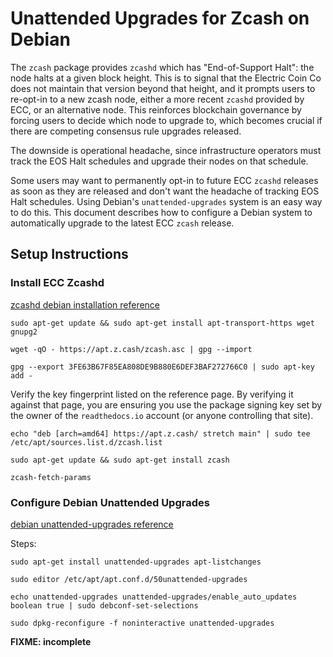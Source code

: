 # Unattended Upgrades for Zcash on Debian

The `zcash` package provides `zcashd` which has "End-of-Support Halt": the node halts at a given block height. This is to signal that the Electric Coin Co does not maintain that version beyond that height, and it prompts users to re-opt-in to a new zcash node, either a more recent `zcashd` provided by ECC, or an alternative node. This reinforces blockchain governance by forcing users to decide which node to upgrade to, which becomes crucial if there are competing consensus rule upgrades released.

The downside is operational headache, since infrastructure operators must track the EOS Halt schedules and upgrade their nodes on that schedule.

Some users may want to permanently opt-in to future ECC `zcashd` releases as soon as they are released and don't want the headache of tracking EOS Halt schedules. Using Debian's `unattended-upgrades` system is an easy way to do this. This document describes how to configure a Debian system to automatically upgrade to the latest ECC `zcash` release.

## Setup Instructions

### Install ECC Zcashd

[zcashd debian installation reference](https://zcash.readthedocs.io/en/latest/rtd_pages/install_debian_bin_packages.html)

```
sudo apt-get update && sudo apt-get install apt-transport-https wget gnupg2
```

```
wget -qO - https://apt.z.cash/zcash.asc | gpg --import
```

```
gpg --export 3FE63B67F85EA808DE9B880E6DEF3BAF272766C0 | sudo apt-key add -
```

Verify the key fingerprint listed on the reference page. By verifying it against that page, you are ensuring you use the package signing key set by the owner of the `readthedocs.io` account (or anyone controlling that site).

```
echo "deb [arch=amd64] https://apt.z.cash/ stretch main" | sudo tee /etc/apt/sources.list.d/zcash.list
```

```
sudo apt-get update && sudo apt-get install zcash
```

```
zcash-fetch-params
```

### Configure Debian Unattended Upgrades

[debian unattended-upgrades reference](https://wiki.debian.org/UnattendedUpgrades)

Steps:

```
sudo apt-get install unattended-upgrades apt-listchanges
```

```
sudo editor /etc/apt/apt.conf.d/50unattended-upgrades
```

```
echo unattended-upgrades unattended-upgrades/enable_auto_updates boolean true | sudo debconf-set-selections
```

```
sudo dpkg-reconfigure -f noninteractive unattended-upgrades
```

**FIXME: incomplete**
